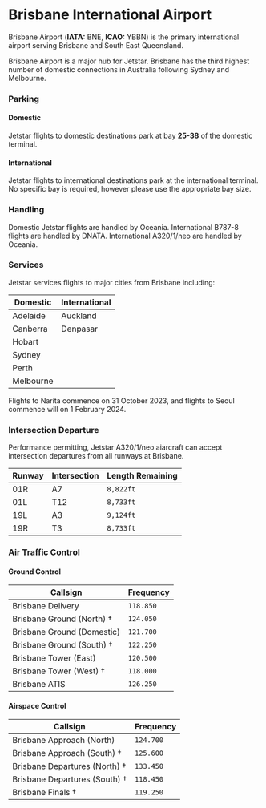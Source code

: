 # Brisbane International Airport
Brisbane Airport (**IATA:** BNE, **ICAO:** YBBN) is the primary international airport serving Brisbane and South East Queensland.

Brisbane Airport is a major hub for Jetstar. Brisbane has the third highest number of domestic connections in Australia following Sydney and Melbourne.

### Parking

#### Domestic
Jetstar flights to domestic destinations park at bay **25-38** of the domestic terminal.

#### International
Jetstar flights to international destinations park at the international terminal. No specific bay is required, however please use the appropriate bay size.

### Handling
Domestic Jetstar flights are handled by Oceania. International B787-8 flights are handled by DNATA. International A320/1/neo are handled by Oceania.

### Services
Jetstar services flights to major cities from Brisbane including:

| Domestic  | International |
| --------  | ------------- |
| Adelaide  | Auckland      |
| Canberra  | Denpasar      |
| Hobart    |               |
| Sydney    |               |
| Perth     |               |
| Melbourne |               |

Flights to Narita commence on 31 October 2023, and flights to Seoul commence will on 1 February 2024.

### Intersection Departure

Performance permitting, Jetstar A320/1/neo aiarcraft can accept intersection departures from all runways at Brisbane.

| Runway | Intersection | Length Remaining |
| ------ | ------------ | ---------------- |
| 01R | A7 | `8,822ft` |
| 01L | T12 | `8,733ft` |
| 19L | A3 | `9,124ft` |
| 19R | T3 | `8,733ft` |

### Air Traffic Control

#### Ground Control
| Callsign | Frequency |
| -------- | --------- |
| Brisbane Delivery | `118.850` |
| Brisbane Ground (North) † | `124.050` |
| Brisbane Ground (Domestic) | `121.700` |
| Brisbane Ground (South) † | `122.250` |
| Brisbane Tower (East) | `120.500` |
| Brisbane Tower (West) † | `118.000` |
| Brisbane ATIS | `126.250` |

#### Airspace Control
| Callsign | Frequency |
| -------- | --------- |
| Brisbane Approach (North) | `124.700` |
| Brisbane Approach (South) † | `125.600` |
| Brisbane Departures (North) † | `133.450` |
| Brisbane Departures (South) † | `118.450` |
| Brisbane Finals † | `119.250` |